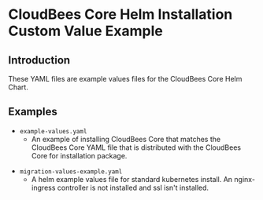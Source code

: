 # CloudBees Core Helm Installation Custom Value Example

## Introduction 
These YAML files are example values files for the CloudBees Core Helm Chart.

## Examples
* `example-values.yaml`
	- An example of installing CloudBees Core that matches the CloudBees Core YAML file that is distributed with the CloudBees Core for installation package.   
- `migration-values-example.yaml`
	- A helm example values file for standard kubernetes install. An nginx-ingress controller is not installed and ssl isn't installed.	